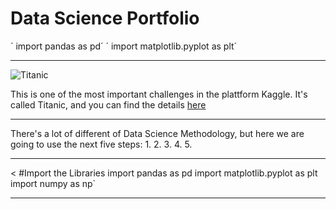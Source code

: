 # Data Science Portfolio



´ import pandas as pd´
´ import matplotlib.pyplot as plt´

---

![Titanic](https://c.files.bbci.co.uk/16D1/production/_100814850_gettyimages-877330410.jpg)

This is one of the most important challenges in the plattform Kaggle. It's called Titanic, and you can find the details [here](https://www.kaggle.com/c/titanic)

---

There's a lot of different of Data Science Methodology, but here we are going to use the next five steps:
1. 
2.
3.
4.
5.

---


< #Import the Libraries
import pandas as pd
import matplotlib.pyplot as plt
import numpy as np`
>
---
